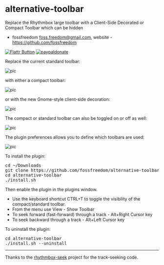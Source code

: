 alternative-toolbar
==================

Replace the Rhythmbox large toolbar with a Client-Side Decorated or Compact Toolbar which can be hidden

 - fossfreedom <foss.freedom@gmail.com>, website - https://github.com/fossfreedom

[![Flattr Button](http://api.flattr.com/button/button-compact-static-100x17.png "Flattr This!")](http://flattr.com/thing/1811704/ "fossfreedom")  [![paypaldonate](https://www.paypalobjects.com/en_GB/i/btn/btn_donate_SM.gif)](https://www.paypal.com/cgi-bin/webscr?cmd=_s-xclick&hosted_button_id=KBV682WJ3BDGL)

Replace the current standard toolbar:

![pic](http://i.imgur.com/PBFaxuv.png)

with either a compact toolbar:

![pic](http://i.imgur.com/G51nDCV.png)

or with the new Gnome-style client-side decoration:

![pic](http://i.imgur.com/fQCs5ar.png)

The compact or standard toolbar can also be toggled on or off as well:

![pic](http://i.imgur.com/HBmZs9G.png)

The plugin preferences allows you to define which toolbars are used:

![pic](http://i.imgur.com/cUoZ01R.png)

To install the plugin:

<pre>
cd ~/Downloads
git clone https://github.com/fossfreedom/alternative-toolbar.git
cd alternative-toolbar
./install.sh
</pre>

Then enable the plugin in the plugins window.

 - Use the keyboard shortcut CTRL+T to toggle the visibility of the compact/standard toolbar.
 - From the menu use View - Show Toolbar
 - To seek forward (fast-forward) through a track - Alt+Right Cursor key
 - To seek backward through a track - Alt+Left Cursor key
 
To uninstall the plugin:

<pre>
cd alternative-toolbar
./install.sh --uninstall
</pre>

<hr/>
 
Thanks to the [rhythmbox-seek](https://github.com/cgarvey/rhythmbox-seek) project for the track-seeking code.